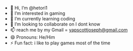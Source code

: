 - 👋 Hi, I’m @hetori1
- 👀 I’m interested in gaming
- 🌱 I’m currently learning coding
- 💞️ I’m looking to collaborate on I dont know
- 📫 reach me by my Gmail = yapscottjoseph@gmail.com
- 😄 Pronouns: He/Him
- ⚡ Fun fact: i like to play games most of the time

<!---
hetori1/hetori1 is a ✨ special ✨ repository because its `README.md` (this file) appears on your GitHub profile.
You can click the Preview link to take a look at your changes.
--->          
      
